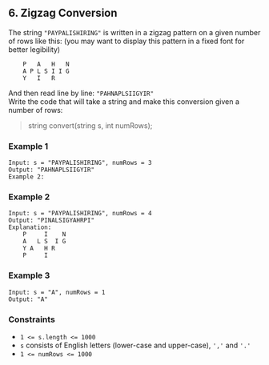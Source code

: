 ## 6. Zigzag Conversion

The string `"PAYPALISHIRING"` is written in a zigzag pattern on a given number of rows like this: (you may want to display this pattern in a fixed font for better legibility)

```
    P   A   H   N
    A P L S I I G
    Y   I   R
```

And then read line by line: `"PAHNAPLSIIGYIR"`  
Write the code that will take a string and make this conversion given a number of rows:

> string convert(string s, int numRows);

### Example 1

```
Input: s = "PAYPALISHIRING", numRows = 3
Output: "PAHNAPLSIIGYIR"
Example 2:
```

### Example 2

```
Input: s = "PAYPALISHIRING", numRows = 4
Output: "PINALSIGYAHRPI"
Explanation:
    P     I    N
    A   L S  I G
    Y A   H R
    P     I
```

### Example 3

```
Input: s = "A", numRows = 1
Output: "A"
```

### Constraints

* `1 <= s.length <= 1000`
* `s` consists of English letters (lower-case and upper-case), `','` and `'.'`
* `1 <= numRows <= 1000`
